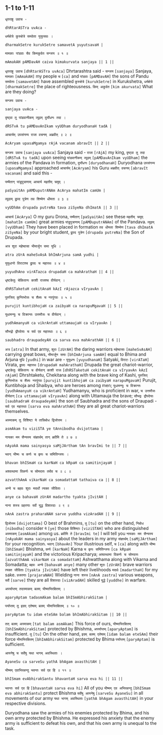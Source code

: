 ## 1-1 to 1-11


```shloka-sa
धृतराष्ट्र उवाच -
```
```shloka-sa-hk
dhRtarASTra uvAca -
```
```shloka-sa
धर्मक्षेत्रे कुरुक्षेत्रे समवेता युयुत्सवः ।
```
```shloka-sa-hk
dharmakSetre kurukSetre samavetA yuyutsavaH |
```
```shloka-sa
मामकाः पांडवाः चैव किमकुर्वत सन्जय ॥ १ ॥
```
```shloka-sa-hk
mAmakAH pAMDavAH caiva kimakurvata sanjaya || 1 ||
```

`धृतराष्ट्र उवाच` `[dhRtarASTra uvAca]` Dhrtarashtra said - `सन्जय` `[sanjaya]` Sanjaya, `मामकाः` `[mAmakAH]` my people `च` `[ca]` and `पांडवाः` `[pAMDavAH]` the sons of Pandu `समवेताः` `[samavetAH]` have assembled `कुरुक्षेत्रे` `[kurukSetre]` in Kurukshetra, `धर्मक्षेत्रे` `[dharmakSetre]` the place of righteousness. `किम् अकुर्वत` `[kim akurvata]` What are they doing?



```shloka-sa
सन्जय उवाच -
```
```shloka-sa-hk
sanjaya uvAca -
```
```shloka-sa
दृष्ट्वा तु पांडवानीकम् व्यूढम् दुर्योधनः तदा ।
```
```shloka-sa-hk
dRSTvA tu pAMDavAnIkam vyUDham duryodhanaH tadA |
```
```shloka-sa
आचार्यम् उपसंगम्य राजा वचनम् अब्रवीत् ॥ २ ॥
```
```shloka-sa-hk
AcAryam upasaMgamya rAjA vacanam abravIt || 2 ||
```

`सन्जय उवाच` `[sanjaya uvAca]` Sanjaya said - `राजा` `[rAjA]` my king, `दृष्ट्वा तु तदा` `[dRSTvA tu tadA]` upon seeing `पांडवानीकम् व्यूढम्` `[pAMDavAnIkam vyUDham]` the armies of the Pandava in formation, `दुर्योधनः` `[duryodhanaH]` Duryodhana `उपसंगम्य` `[upasaMgamya]` approached `आचार्यम्` `[AcAryam]` his Guru `अब्रवीत् वचनम्` `[abravIt vacanam]` and said this -



```shloka-sa
पष्यैतान् पांडुपुत्राणाम् आचार्य महतीम् चमूम् ।
```
```shloka-sa-hk
paSyaitAn pAMDuputrANAm AcArya mahatIm camUm |
```
```shloka-sa
व्यूढाम् द्रुपद पुत्रेण तव शिष्येण धीमता ॥ ३ ॥
```
```shloka-sa-hk
vyUDhAm drupada putreNa tava ziSyeNa dhImatA || 3 ||
```

`आचार्य` `[AcArya]` O my guru Drona, `पष्यैतान्` `[paSyaitAn]` see these `महतीम् चमूम्` `[mahatIm camUm]` great armies `पांडुपुत्राणाम्` `[pAMDuputrANAm]` of the Pandava. `व्यूढम्` `[vyUDham]` They have been placed in formation `तव धीमता शिष्येण` `[tava dhImatA ziSyeNa]` by your bright student, `द्रुपद पुत्रेण` `[drupada putreNa]` the Son of Drupada.



```shloka-sa
अत्र शूरा महेष्वासा भीमार्जुन समा युधि ।
```
```shloka-sa-hk
atra zUrA maheSvAsA bhImArjuna samA yudhi |
```
```shloka-sa
युयुधानो विराटश्च द्रुपदः च महारथः ॥ ४ ॥
```
```shloka-sa-hk
yuyudhAno virATazca drupadaH ca mahArathaH || 4 ||
```

```shloka-sa
धृष्टकेतुः चेकितानः काशी राजश्च वीर्यवान् ।
```
```shloka-sa-hk
dhRSTaketuH cekitAnaH kAzI rAjazca vIryavAn |
```
```shloka-sa
पुरुजित् कुन्तिभोजः च शैब्यः च नरपुंगवः ॥ ५ ॥
```
```shloka-sa-hk
purujit kuntibhojaH ca zaibyaH ca narapuMgavaH || 5 ||
```

```shloka-sa
युधामन्युः च विक्रान्तः उत्तमौजः च वीर्यवान् ।
```
```shloka-sa-hk
yudhAmanyuH ca vikrAntaH uttamaujaH ca vIryavAn |
```
```shloka-sa
सौभद्रो द्रौपदेयाः च सर्व एव महारथाः ॥ ६ ॥
```
```shloka-sa-hk
saubhadro draupadeyAH ca sarva eva mahArathAH || 6 ||
```

`अत्र` `[atra]` In that army, `शूराः` `[zUrAH]` the daring warriors `महेष्वासाः` `[maheSvAsAH]` carrying great bows, `भीमार्जुन समाः` `[bhImArjuna samAH]` equal to Bhima and Arjuna `युधि` `[yudhi]` in war are - `युयुधनः` `[yuyudhanaH]` Satyaki, `विराटः` `[virATaH]` Virata, `द्रुपदः महारथः` `[drupadaH mahArathaH]` Drupada the great chariot-warrior, `धृष्टकेतुः चेकितानः च वीर्यवान् काशी राजः` `[dhRSTaketuH cekitAnaH ca vIryavAn kAzI rAjaH]` Dhrshtaketu, Chekitana along with the brave king of Kashi, `पुरुजित् कुन्तिभोजः च शैब्यः नरपुंगवः` `[purujit kuntibhojaH ca zaibyaH narapuMgavaH]` Purujit, Kuntibhoja and Shaibya, who are heroes among men; `युधामन्युः च विक्रान्तः` `[yudhAmanyuH ca vikrAntaH]` Yudhamanyu, who is proficient in war, `च उत्तमौजः वीर्यवान्` `[ca uttamaujaH vIryavAn]` along with Uttamauja the brave; `सौभद्रः द्रौपदेयाः` `[saubhadraH draupadeyAH]` the son of Saubhadra and the sons of Draupadi - `सर्व एव महारथाः` `[sarva eva mahArathAH]` they are all great chariot-warriors themselves.



```shloka-sa
अस्माकम् तु विशिष्टा ये तान्निबोध द्विजोत्तम ।
```
```shloka-sa-hk
asmAkam tu viziSTA ye tAnnibodha dvijottama |
```
```shloka-sa
नायका मम सैन्यस्य संज्ञार्थम् तान् ब्रवीमि ते ॥ ७ ॥
```
```shloka-sa-hk
nAyakA mama sainyasya saMjJArtham tAn bravImi te || 7 ||
```

```shloka-sa
भवन् भीष्मः च कर्णः च कृपः च समितिन्जयः ।
```
```shloka-sa-hk
bhavan bhISmaH ca karNaH ca kRpaH ca samitinjayaH |
```
```shloka-sa
अश्वत्थामा विकर्णः च सोमदत्तः तथैव च ॥ ८ ॥
```
```shloka-sa-hk
azvatthAmA vikarNaH ca somadattaH tathaiva ca || 8 ||
```

```shloka-sa
अन्ये च बहवः शूराः मदर्थो त्यक्त जीविताः ।
```
```shloka-sa-hk
anye ca bahavaH zUrAH madartho tyakta jIvitAH |
```
```shloka-sa
नाना शस्त्र प्रहरणाः सर्वे युद्ध विशारदाः ॥ ९ ॥
```
```shloka-sa-hk
nAnA zastra praharaNAH sarve yuddha vizAradAH || 9 ||
```

`द्विजोत्तम` `[dvijottama]` O best of Brahmins, `तु` `[tu]` on the other hand, `निबोध` `[nibodha]` consider `ये` `[ye]` those `विशिष्टाः` `[viziSTAH]` who are distinguished `अस्माकम्` `[asmAkam]` among us. `ब्रवीमि ते` `[bravImi te]` I will tell you `नायकाः मम सैन्यस्य` `[nAyakAH mama sainyasya]` about the leaders in my army `संज्ञार्थम्` `[saMjJArtham]` for your recognition. `भवान्` `[bhavAn]` Your illustrious self, `च` `[ca]` along with `भीष्मः` `[bhISmaH]` Bhishma, `कर्णः` `[karNaH]` Karna `च कृपः समितिन्जयः` `[ca kRpaH samitinjayaH]` and the victorious Kripacharya; `अश्वत्थामा विकर्णः च सोमदत्तः` `[azvatthAmA vikarNaH ca somadattaH]` Ashwatthama along with Vikarna and Somadatta; `बहवः अन्ये` `[bahavaH anye]` many other `शूराः` `[zUrAH]` brave warriors `त्यक्त जीविताः` `[tyakta jIvitAH]` have left their livelihoods `मदर्थः` `[madarthaH]` for my sake. `प्रजरणाः` `[prajaraNAH]` Wielding `नाना शस्त्र` `[nAnA zastra]` various weapons, `सर्वे` `[sarve]` they are all `विशारदाः` `[vizAradAH]` skilled `युद्धे` `[yuddhe]` in warfare.



```shloka-sa
अपर्याप्तम् तदस्माकम् बलम् भीष्माभिरक्षितम् ।
```
```shloka-sa-hk
aparyAptam tadasmAkam balam bhISmAbhirakSitam |
```
```shloka-sa
पर्याप्तम् तु इदम् एतेषाम् बलम् भीमाभिरक्षितम् ॥ १० ॥
```
```shloka-sa-hk
paryAptam tu idam eteSAm balam bhImAbhirakSitam || 10 ||
```

`तत् बलम् अस्माकम्` `[tat balam asmAkam]` This force of ours, `भीष्माभिरक्षितम्` `[bhISmAbhirakSitam]` protected by Bhishma, `अपर्याप्तम्` `[aparyAptam]` is insufficient. `तु` `[tu]` On the other hand, `इदम् बलम् एतेषाम्` `[idam balam eteSAm]` their force `भीमाभिरक्षितम्` `[bhImAbhirakSitam]` protected by Bhima `पर्याप्तम्` `[paryAptam]` is sufficient.



```shloka-sa
आयनेषु च सर्वेषु यथा भागम् अवस्थिताः ।
```
```shloka-sa-hk
AyaneSu ca sarveSu yathA bhAgam avasthitAH |
```
```shloka-sa
भीष्मम् एवाभिरक्षन्तु भवन्तः सर्व एव हि ॥ ११ ॥
```
```shloka-sa-hk
bhISmam evAbhirakSantu bhavantaH sarva eva hi || 11 ||
```

`भवन्तः सर्व एव हि` `[bhavantaH sarva eva hi]` All of you `भीष्मम् एव अभिरक्षन्तु` `[bhISmam eva abhirakSantu]` protect Bhishma `सर्वेषु आयनेषु` `[sarveSu AyaneSu]` in all movements of our army `यथा भागम् अवस्थिताः` `[yathA bhAgam avasthitAH]` in your respective divisions.



Duryodhana saw the armies of his enemies protected by Bhima, and his own army protected by Bhishma. He expressed his anxiety that the enemy army is sufficient to defeat his own, and that his own army is unequal to the task.

